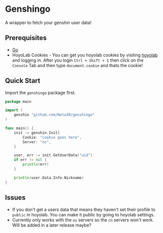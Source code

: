 # Genshingo

A wrapper to fetch your genshin user data!

## Prerequisites
- [Go](https://go.dev/)
- HoyoLab Cookies - You can get you hoyolab cookies by visiting [hoyolab](https://www.hoyolab.com/) and logging in. After you login `Ctrl + Shift + I` then click on the `Console` Tab and then type `document.cookie` and thats the cookie!

## Quick Start
Import the `genshingo` package first.
```go
package main

import (
	genshin "github.com/Nota30/genshingo"
)

func main() {
	init := genshin.Init{
		Cookie: "cookie goes here",
		Server: "os",
	}

	user, err := init.GetUserData("uid")
	if err != nil {
		println(err)
	}

	println(user.Data.Info.Nickname)
}
```

## Issues
- If you don't get a users data that means they haven't set their profile to `public` in hoyolab. You can make it public by going to hoyolab settings.
- Currently only works with the `os` servers so the `cn` servers won't work. Will be added in a later release maybe?
